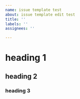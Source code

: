 ```yaml
---
name: issue template test
about: issue template edit test
title: ''
labels: ''
assignees: ''

---
```


# heading 1

## heading 2

### heading 3
